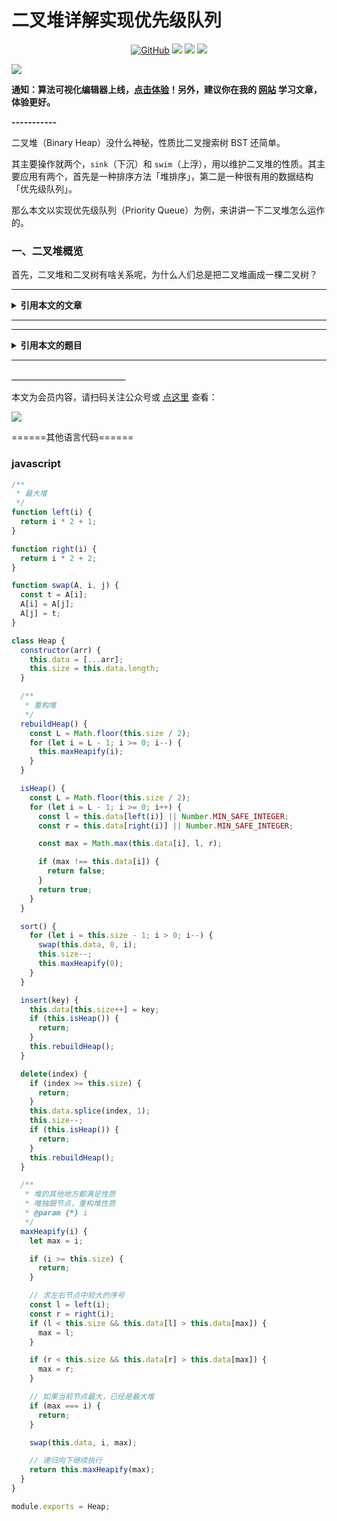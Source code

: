 # 二叉堆详解实现优先级队列

<p align='center'>
<a href="https://github.com/labuladong/fucking-algorithm" target="view_window"><img alt="GitHub" src="https://img.shields.io/github/stars/labuladong/fucking-algorithm?label=Stars&style=flat-square&logo=GitHub"></a>
<a href="https://labuladong.online/algo/" target="_blank"><img class="my_header_icon" src="https://img.shields.io/static/v1?label=精品课程&message=查看&color=pink&style=flat"></a>
<a href="https://www.zhihu.com/people/labuladong"><img src="https://img.shields.io/badge/%E7%9F%A5%E4%B9%8E-@labuladong-000000.svg?style=flat-square&logo=Zhihu"></a>
<a href="https://space.bilibili.com/14089380"><img src="https://img.shields.io/badge/B站-@labuladong-000000.svg?style=flat-square&logo=Bilibili"></a>
</p>

![](https://labuladong.github.io/pictures/souyisou1.png)

**通知：算法可视化编辑器上线，[点击体验](https://labuladong.online/algo/intro/visualize/)！另外，建议你在我的 [网站](https://labuladong.online/algo/) 学习文章，体验更好。**



**-----------**

二叉堆（Binary Heap）没什么神秘，性质比二叉搜索树 BST 还简单。

其主要操作就两个，`sink`（下沉）和 `swim`（上浮），用以维护二叉堆的性质。其主要应用有两个，首先是一种排序方法「堆排序」，第二是一种很有用的数据结构「优先级队列」。

那么本文以实现优先级队列（Priority Queue）为例，来讲讲一下二叉堆怎么运作的。

### 一、二叉堆概览

首先，二叉堆和二叉树有啥关系呢，为什么人们总是把二叉堆画成一棵二叉树？



<hr>
<details class="hint-container details">
<summary><strong>引用本文的文章</strong></summary>

 - [Dijkstra 算法模板及应用](https://labuladong.github.io/article/fname.html?fname=dijkstra算法)
 - [双指针技巧秒杀七道链表题目](https://labuladong.github.io/article/fname.html?fname=链表技巧)
 - [如何调度考生的座位](https://labuladong.github.io/article/fname.html?fname=座位调度)
 - [快速排序详解及应用](https://labuladong.github.io/article/fname.html?fname=快速排序)
 - [设计朋友圈时间线功能](https://labuladong.github.io/article/fname.html?fname=设计Twitter)

</details><hr>




<hr>
<details class="hint-container details">
<summary><strong>引用本文的题目</strong></summary>

<strong>安装 [我的 Chrome 刷题插件](https://labuladong.github.io/article/fname.html?fname=chrome插件简介) 点开下列题目可直接查看解题思路：</strong>

| LeetCode | 力扣 |
| :----: | :----: |
| [1104. Path In Zigzag Labelled Binary Tree](https://leetcode.com/problems/path-in-zigzag-labelled-binary-tree/?show=1) | [1104. 二叉树寻路](https://leetcode.cn/problems/path-in-zigzag-labelled-binary-tree/?show=1) |
| [1845. Seat Reservation Manager](https://leetcode.com/problems/seat-reservation-manager/?show=1) | [1845. 座位预约管理系统](https://leetcode.cn/problems/seat-reservation-manager/?show=1) |
| [23. Merge k Sorted Lists](https://leetcode.com/problems/merge-k-sorted-lists/?show=1) | [23. 合并K个升序链表](https://leetcode.cn/problems/merge-k-sorted-lists/?show=1) |
| [347. Top K Frequent Elements](https://leetcode.com/problems/top-k-frequent-elements/?show=1) | [347. 前 K 个高频元素](https://leetcode.cn/problems/top-k-frequent-elements/?show=1) |
| [451. Sort Characters By Frequency](https://leetcode.com/problems/sort-characters-by-frequency/?show=1) | [451. 根据字符出现频率排序](https://leetcode.cn/problems/sort-characters-by-frequency/?show=1) |
| [662. Maximum Width of Binary Tree](https://leetcode.com/problems/maximum-width-of-binary-tree/?show=1) | [662. 二叉树最大宽度](https://leetcode.cn/problems/maximum-width-of-binary-tree/?show=1) |
| [692. Top K Frequent Words](https://leetcode.com/problems/top-k-frequent-words/?show=1) | [692. 前K个高频单词](https://leetcode.cn/problems/top-k-frequent-words/?show=1) |
| [703. Kth Largest Element in a Stream](https://leetcode.com/problems/kth-largest-element-in-a-stream/?show=1) | [703. 数据流中的第 K 大元素](https://leetcode.cn/problems/kth-largest-element-in-a-stream/?show=1) |
| - | [剑指 Offer 40. 最小的k个数](https://leetcode.cn/problems/zui-xiao-de-kge-shu-lcof/?show=1) |
| - | [剑指 Offer II 059. 数据流的第 K 大数值](https://leetcode.cn/problems/jBjn9C/?show=1) |
| - | [剑指 Offer II 060. 出现频率最高的 k 个数字](https://leetcode.cn/problems/g5c51o/?show=1) |
| - | [剑指 Offer II 078. 合并排序链表](https://leetcode.cn/problems/vvXgSW/?show=1) |

</details>
<hr>



**＿＿＿＿＿＿＿＿＿＿＿＿＿**

本文为会员内容，请扫码关注公众号或 [点这里](https://labuladong.online/algo/ds-class/dong-shou--b9ca2/er-cha-dui-1a386) 查看：

![](https://labuladong.github.io/pictures/qrcode.jpg)

======其他语言代码======

### javascript

```js
/**
 * 最大堆
 */
function left(i) {
  return i * 2 + 1;
}

function right(i) {
  return i * 2 + 2;
}

function swap(A, i, j) {
  const t = A[i];
  A[i] = A[j];
  A[j] = t;
}

class Heap {
  constructor(arr) {
    this.data = [...arr];
    this.size = this.data.length;
  }

  /**
   * 重构堆
   */
  rebuildHeap() {
    const L = Math.floor(this.size / 2);
    for (let i = L - 1; i >= 0; i--) {
      this.maxHeapify(i);
    }
  }

  isHeap() {
    const L = Math.floor(this.size / 2);
    for (let i = L - 1; i >= 0; i++) {
      const l = this.data[left(i)] || Number.MIN_SAFE_INTEGER;
      const r = this.data[right(i)] || Number.MIN_SAFE_INTEGER;

      const max = Math.max(this.data[i], l, r);

      if (max !== this.data[i]) {
        return false;
      }
      return true;
    }
  }

  sort() {
    for (let i = this.size - 1; i > 0; i--) {
      swap(this.data, 0, i);
      this.size--;
      this.maxHeapify(0);
    }
  }

  insert(key) {
    this.data[this.size++] = key;
    if (this.isHeap()) {
      return;
    }
    this.rebuildHeap();
  }

  delete(index) {
    if (index >= this.size) {
      return;
    }
    this.data.splice(index, 1);
    this.size--;
    if (this.isHeap()) {
      return;
    }
    this.rebuildHeap();
  }

  /**
   * 堆的其他地方都满足性质
   * 唯独跟节点，重构堆性质
   * @param {*} i
   */
  maxHeapify(i) {
    let max = i;

    if (i >= this.size) {
      return;
    }

    // 求左右节点中较大的序号
    const l = left(i);
    const r = right(i);
    if (l < this.size && this.data[l] > this.data[max]) {
      max = l;
    }

    if (r < this.size && this.data[r] > this.data[max]) {
      max = r;
    }

    // 如果当前节点最大，已经是最大堆
    if (max === i) {
      return;
    }

    swap(this.data, i, max);

    // 递归向下继续执行
    return this.maxHeapify(max);
  }
}

module.exports = Heap;
```

